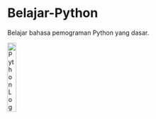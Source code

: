 # Belajar-Python
Belajar bahasa pemograman Python yang dasar.
<!-- 
![Python Logo](https://www.kindpng.com/picc/m/159-1595848_python-logo-png-transparent-background-python-logo-png.png) -->

<img src="https://upload.wikimedia.org/wikipedia/commons/thumb/f/f8/Python_logo_and_wordmark.svg/2560px-Python_logo_and_wordmark.svg.png" alt="Python Logo" width="20%" center/>
